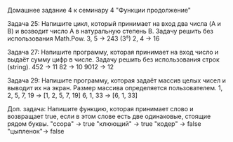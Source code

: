 Домашнее задание 4 к семинару 4 "Функции продолжение"


Задача 25: Напишите цикл, который принимает на вход
два числа (A и B) и возводит число A в натуральную
степень B. Задачу решить без использования Math.Pow.
3, 5 -> 243 (3⁵)
2, 4 -> 16



Задача 27: Напишите программу, которая принимает на
вход число и выдаёт сумму цифр в числе. Задачу решить без использования строк (string).
452 -> 11
82 -> 10
9012 -> 12



Задача 29: Напишите программу, которая задаёт массив целых чисел и выводит их на экран.
Размер массива определяется пользователем.
1, 2, 5, 7, 19 -> [1, 2, 5, 7, 19]
6, 1, 33 -> [6, 1, 33]


Доп. задача:
Напишите функцию, которая принимает слово и возвращает true, если в этом слове есть две одинаковые, стоящие рядом буквы.
"ссора" -> true
"клюющий" -> true
"кодер" -> false
"цыпленок"-> false
